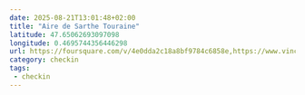 ```yaml
---
date: 2025-08-21T13:01:48+02:00
title: "Aire de Sarthe Touraine"
latitude: 47.65062693097098
longitude: 0.4695744356446298
url: https://foursquare.com/v/4e0dda2c18a8bf9784c6858e,https://www.vinci-autoroutes.com/fr/aires-et-services/a28/aire-de-sarthe-touraine-0
category: checkin
tags:
 - checkin
---
```

